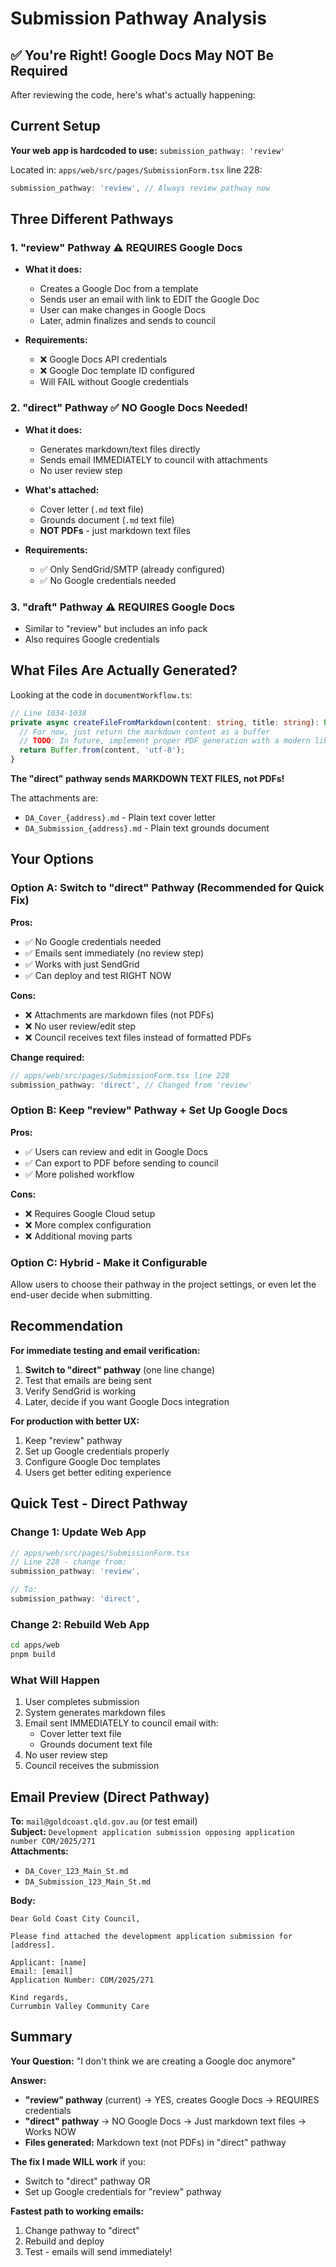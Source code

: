 # Submission Pathway Analysis

## ✅ You're Right! Google Docs May NOT Be Required

After reviewing the code, here's what's actually happening:

## Current Setup

**Your web app is hardcoded to use:** `submission_pathway: 'review'`

Located in: `apps/web/src/pages/SubmissionForm.tsx` line 228:
```typescript
submission_pathway: 'review', // Always review pathway now
```

## Three Different Pathways

### 1. "review" Pathway ⚠️ **REQUIRES Google Docs**
- **What it does:**
  - Creates a Google Doc from a template
  - Sends user an email with link to EDIT the Google Doc
  - User can make changes in Google Docs
  - Later, admin finalizes and sends to council
  
- **Requirements:**
  - ❌ Google Docs API credentials
  - ❌ Google Doc template ID configured
  - Will FAIL without Google credentials

### 2. "direct" Pathway ✅ **NO Google Docs Needed!**
- **What it does:**
  - Generates markdown/text files directly
  - Sends email IMMEDIATELY to council with attachments
  - No user review step
  
- **What's attached:**
  - Cover letter (`.md` text file)
  - Grounds document (`.md` text file)
  - **NOT PDFs** - just markdown text files

- **Requirements:**
  - ✅ Only SendGrid/SMTP (already configured)
  - ✅ No Google credentials needed

### 3. "draft" Pathway ⚠️ **REQUIRES Google Docs**
- Similar to "review" but includes an info pack
- Also requires Google credentials

## What Files Are Actually Generated?

Looking at the code in `documentWorkflow.ts`:

```typescript
// Line 1034-1038
private async createFileFromMarkdown(content: string, title: string): Promise<Buffer> {
  // For now, just return the markdown content as a buffer
  // TODO: In future, implement proper PDF generation with a modern library
  return Buffer.from(content, 'utf-8');
}
```

**The "direct" pathway sends MARKDOWN TEXT FILES, not PDFs!**

The attachments are:
- `DA_Cover_{address}.md` - Plain text cover letter
- `DA_Submission_{address}.md` - Plain text grounds document

## Your Options

### Option A: Switch to "direct" Pathway (Recommended for Quick Fix)

**Pros:**
- ✅ No Google credentials needed
- ✅ Emails sent immediately (no review step)
- ✅ Works with just SendGrid
- ✅ Can deploy and test RIGHT NOW

**Cons:**
- ❌ Attachments are markdown files (not PDFs)
- ❌ No user review/edit step
- ❌ Council receives text files instead of formatted PDFs

**Change required:**
```typescript
// apps/web/src/pages/SubmissionForm.tsx line 228
submission_pathway: 'direct', // Changed from 'review'
```

### Option B: Keep "review" Pathway + Set Up Google Docs

**Pros:**
- ✅ Users can review and edit in Google Docs
- ✅ Can export to PDF before sending to council
- ✅ More polished workflow

**Cons:**
- ❌ Requires Google Cloud setup
- ❌ More complex configuration
- ❌ Additional moving parts

### Option C: Hybrid - Make it Configurable

Allow users to choose their pathway in the project settings, or even let the end-user decide when submitting.

## Recommendation

**For immediate testing and email verification:**

1. **Switch to "direct" pathway** (one line change)
2. Test that emails are being sent
3. Verify SendGrid is working
4. Later, decide if you want Google Docs integration

**For production with better UX:**

1. Keep "review" pathway
2. Set up Google credentials properly
3. Configure Google Doc templates
4. Users get better editing experience

## Quick Test - Direct Pathway

### Change 1: Update Web App

```typescript
// apps/web/src/pages/SubmissionForm.tsx
// Line 228 - change from:
submission_pathway: 'review',

// To:
submission_pathway: 'direct',
```

### Change 2: Rebuild Web App

```bash
cd apps/web
pnpm build
```

### What Will Happen

1. User completes submission
2. System generates markdown files
3. Email sent IMMEDIATELY to council email with:
   - Cover letter text file
   - Grounds document text file
4. No user review step
5. Council receives the submission

## Email Preview (Direct Pathway)

**To:** `mail@goldcoast.qld.gov.au` (or test email)  
**Subject:** `Development application submission opposing application number COM/2025/271`  
**Attachments:**
- `DA_Cover_123_Main_St.md`
- `DA_Submission_123_Main_St.md`

**Body:**
```
Dear Gold Coast City Council,

Please find attached the development application submission for [address].

Applicant: [name]
Email: [email]
Application Number: COM/2025/271

Kind regards,
Currumbin Valley Community Care
```

## Summary

**Your Question:** "I don't think we are creating a Google doc anymore"

**Answer:** 
- **"review" pathway** (current) → YES, creates Google Docs → REQUIRES credentials
- **"direct" pathway** → NO Google Docs → Just markdown text files → Works NOW
- **Files generated:** Markdown text (not PDFs) in "direct" pathway

**The fix I made WILL work** if you:
- Switch to "direct" pathway OR
- Set up Google credentials for "review" pathway

**Fastest path to working emails:**
1. Change pathway to "direct"
2. Rebuild and deploy
3. Test - emails will send immediately!

